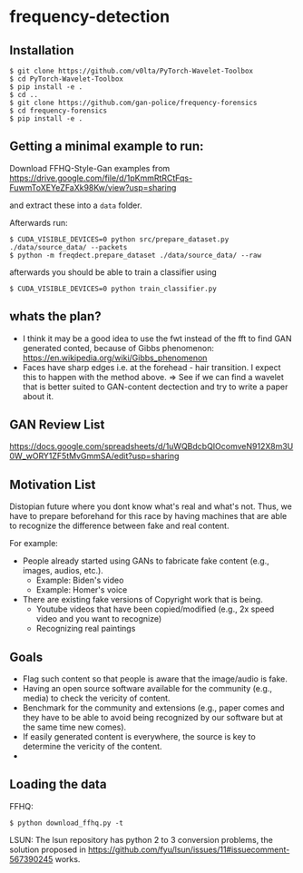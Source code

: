 <!--
<p align="center">
  <img src="docs/source/logo.png" height="150">
</p>
-->

# frequency-detection

## Installation

```shell
$ git clone https://github.com/v0lta/PyTorch-Wavelet-Toolbox
$ cd PyTorch-Wavelet-Toolbox
$ pip install -e .
$ cd ..
$ git clone https://github.com/gan-police/frequency-forensics
$ cd frequency-forensics
$ pip install -e .
```

## Getting a minimal example to run:

Download FFHQ-Style-Gan examples from 
https://drive.google.com/file/d/1pKmmRtRCtFqs-FuwmToXEYeZFaXk98Kw/view?usp=sharing

and extract these into a `data` folder.

Afterwards run:
```shell
$ CUDA_VISIBLE_DEVICES=0 python src/prepare_dataset.py ./data/source_data/ --packets
$ python -m freqdect.prepare_dataset ./data/source_data/ --raw
```

afterwards you should be able to train a classifier using 

```shell
$ CUDA_VISIBLE_DEVICES=0 python train_classifier.py
```

## whats the plan?
 - I think it may be a good idea to use the fwt instead of the fft to find GAN
   generated conted, because of Gibbs phenomenon:
   https://en.wikipedia.org/wiki/Gibbs_phenomenon
 - Faces have sharp edges i.e. at the forehead - hair transition. I expect
   this to happen with the method above.
 => See if we can find a wavelet that is better suited to GAN-content 
    dectection and try to write a paper about it.

## GAN Review List

https://docs.google.com/spreadsheets/d/1uWQBdcbQIOcomveN912X8m3U0W_wORY1ZF5tMvGmmSA/edit?usp=sharing

## Motivation List
Distopian future where you dont know what's real and what's not. Thus, we have to prepare beforehand
for this race by having machines that are able to recognize the difference between fake and real content.

For example:
- People already started using GANs to fabricate fake content (e.g., images, audios, etc.).
  - Example: Biden's video
  - Example: Homer's voice
- There are existing fake versions of Copyright work that is being. 
  - Youtube videos that have been copied/modified (e.g., 2x speed video and you want to recognize)
  - Recognizing real paintings 

## Goals
- Flag such content so that people is aware that the image/audio is fake.
- Having an open source software available for the community (e.g., media) to check the vericity of content.
- Benchmark for the community and extensions (e.g., paper comes and they have to be able to avoid being recognized
by our software but at the same time new comes).
- If easily generated content is everywhere, the source is key to determine the vericity of the content.
- 


## Loading the data
FFHQ:
``` shell
$ python download_ffhq.py -t
```
LSUN:
The lsun repository has python 2 to 3 conversion problems, the solution proposed in 
https://github.com/fyu/lsun/issues/11#issuecomment-567390245
works.